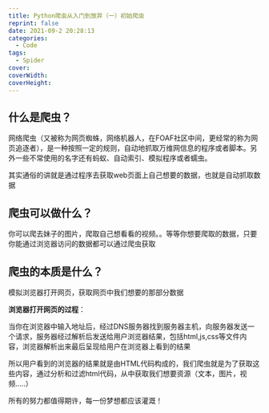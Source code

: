 ```yaml
---
title: Python爬虫从入门到放弃（一）初始爬虫
reprint: false
date: 2021-09-2 20:28:13
categories:
  - Code
tags: 
  - Spider
cover:
coverWidth:
coverHeight:
---
```


## 什么是爬虫？

网络爬虫（又被称为网页蜘蛛，网络机器人，在FOAF社区中间，更经常的称为网页追逐者），是一种按照一定的规则，自动地抓取万维网信息的程序或者脚本。另外一些不常使用的名字还有蚂蚁、自动索引、模拟程序或者蠕虫。

其实通俗的讲就是通过程序去获取web页面上自己想要的数据，也就是自动抓取数据

## 爬虫可以做什么？

你可以爬去妹子的图片，爬取自己想看看的视频。。等等你想要爬取的数据，只要你能通过浏览器访问的数据都可以通过爬虫获取

## 爬虫的本质是什么？

模拟浏览器打开网页，获取网页中我们想要的那部分数据

**浏览器打开网页的过程**：

当你在浏览器中输入地址后，经过DNS服务器找到服务器主机，向服务器发送一个请求，服务器经过解析后发送给用户浏览器结果，包括html,js,css等文件内容，浏览器解析出来最后呈现给用户在浏览器上看到的结果

所以用户看到的浏览器的结果就是由HTML代码构成的，我们爬虫就是为了获取这些内容，通过分析和过滤html代码，从中获取我们想要资源（文本，图片，视频.....）

所有的努力都值得期许，每一份梦想都应该灌溉！
